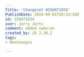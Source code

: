 ```yaml
---
Title: 'Changeset #156071934'
PublishDate: 2024-09-01T20:53:59Z
id: 156071934
user: Jerry Jorts
comment: added name:en
created_by: iD 2.30.2
tags:
- Montenegro

---
```

